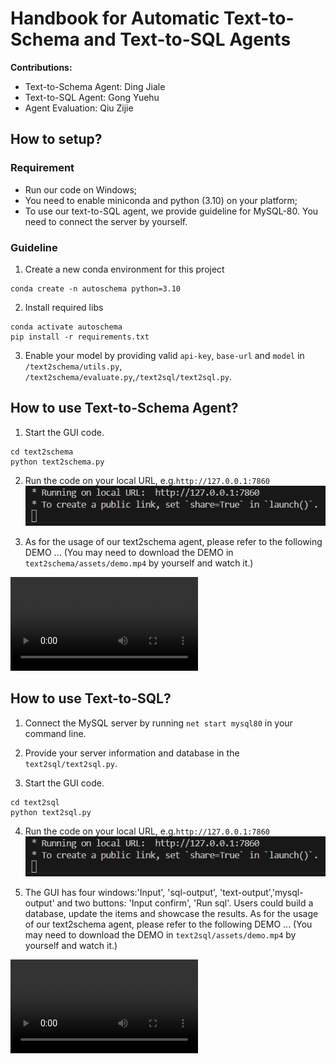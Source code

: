 # Handbook for Automatic Text-to-Schema and Text-to-SQL Agents

**Contributions:**

* Text-to-Schema Agent: Ding Jiale
* Text-to-SQL Agent: Gong Yuehu
* Agent Evaluation: Qiu Zijie

## How to setup?

### Requirement
* Run our code on Windows;
* You need to enable miniconda and python (3.10) on your platform;
* To use our text-to-SQL agent, we provide guideline for MySQL-80. You need to connect the server by yourself.

### Guideline

1. Create a new conda environment for this project
```
conda create -n autoschema python=3.10 
```

2. Install required libs
```
conda activate autoschema
pip install -r requirements.txt
```

3. Enable your model by providing valid ```api-key```, ```base-url``` and ```model``` in ```/text2schema/utils.py```, ```/text2schema/evaluate.py```,```/text2sql/text2sql.py```.

## How to use Text-to-Schema Agent?

1. Start the GUI code.
```
cd text2schema
python text2schema.py
```

2. Run the code on your local URL, e.g.```http://127.0.0.1:7860```
![](text2schema/assets/port.png)

3. As for the usage of our text2schema agent, please refer to the following DEMO ... (You may need to download the DEMO in ```text2schema/assets/demo.mp4``` by yourself and watch it.)

<video src="text2schema/assets/demo.mp4" autoplay="true" controls="controls"></video>

## How to use Text-to-SQL?

1. Connect the MySQL server by running ```net start mysql80``` in your command line.

2. Provide your server information and database in the ```text2sql/text2sql.py```.

3. Start the GUI code.
```
cd text2sql
python text2sql.py
```

4. Run the code on your local URL, e.g.```http://127.0.0.1:7860```
![](text2sql/assets/port.png)

5. The GUI has four windows:'Input', 'sql-output', 'text-output','mysql-output' and two buttons: 'Input confirm', 'Run sql'. Users could build a database, update the items and showcase the results. As for the usage of our text2schema agent, please refer to the following DEMO ... (You may need to download the DEMO in ```text2sql/assets/demo.mp4``` by yourself and watch it.)

<video src="text2sql/assets/demo.mp4" autoplay="true" controls="controls"></video>


